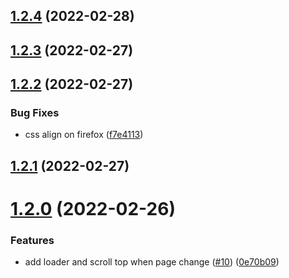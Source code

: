 ## [1.2.4](https://github.com/newaeonweb/pokemon-app/compare/v1.2.3...v1.2.4) (2022-02-28)



## [1.2.3](https://github.com/newaeonweb/pokemon-app/compare/v1.2.2...v1.2.3) (2022-02-27)



## [1.2.2](https://github.com/newaeonweb/pokemon-app/compare/v1.2.1...v1.2.2) (2022-02-27)


### Bug Fixes

* css align on firefox ([f7e4113](https://github.com/newaeonweb/pokemon-app/commit/f7e4113121939db6ac1f884ecd85b01601da069f))



## [1.2.1](https://github.com/newaeonweb/pokemon-app/compare/v1.2.0...v1.2.1) (2022-02-27)



# [1.2.0](https://github.com/newaeonweb/pokemon-app/compare/v1.1.0...v1.2.0) (2022-02-26)


### Features

* add loader and scroll top when page change ([#10](https://github.com/newaeonweb/pokemon-app/issues/10)) ([0e70b09](https://github.com/newaeonweb/pokemon-app/commit/0e70b0992e19a731cbc8226412b9a66d6d58dd8f))



